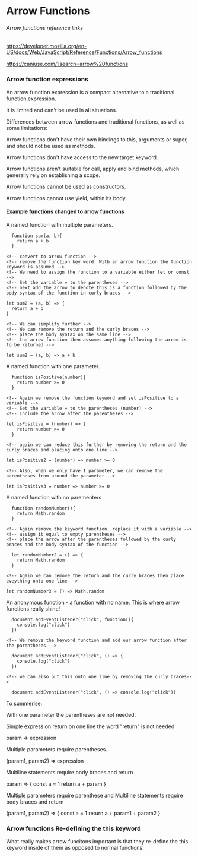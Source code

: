 # Arrow Functions

###### Arrow functions reference links

https://developer.mozilla.org/en-US/docs/Web/JavaScript/Reference/Functions/Arrow_functions

https://caniuse.com/?search=arrow%20functions

### Arrow function expressions

An arrow function expression is a compact alternative to a traditional function expression.

It is limited and can't be used in all situations.

Differences between arrow functions and traditional functions, as well as some limitations:

Arrow functions don't have their own bindings to this, arguments or super, and should not be used as methods.

Arrow functions don't have access to the new.target keyword.

Arrow functions aren't suitable for call, apply and bind methods, which generally rely on establishing a scope.

Arrow functions cannot be used as constructors.

Arrow functions cannot use yield, within its body.

#### Example functions changed to arrow functions

A named function with multiple parameters.
```
  function sum(a, b){
    return a + b
  }
  
<!-- convert to arrow function -->
<!-- remove the function key word. With an arrow function the function keyword is assumed -->
<!-- We need to assign the function to a variable either let or const -->
<!-- Set the variable = to the parentheses -->
<!-- next add the arrow to denote this is a function followed by the body syntax of the function in curly braces -->

let sum2 = (a, b) => {
  return a + b
}  

<!-- We can simplify further -->
<!-- We can remove the return and the curly braces -->
<!-- place the body syntax on the same line -->
<!-- the arrow function then assumes anything following the arrow is to be returned -->

let sum2 = (a, b) => a + b

```

A named function with one parameter.
```
  function isPositive(number){
    return number >= 0    
  }
  
<!-- Again we remove the function keyword and set isPositive to a variable -->
<!-- Set the variable = to the parentheses (number) -->
<!-- Include the arrow after the parentheses -->

let isPositive = (number) => {
    return number >= 0    
  }
  
<!-- again we can reduce this further by removing the return and the curly braces and placing onto one line -->

let isPositive2 = (number) => number >= 0

<!-- Also, when we only have 1 parameter, we can remove the parentheses from around the parameter -->

let isPositive3 = number => number >= 0

```

A named function with no parementers
```
  function randomNumber(){
    return Math.random
  }

<!-- Again remove the keyword function  replace it with a variable -->
<!-- assign it equal to empty parentheses -->
<!-- place the arrow after the parentheses followed by the curly braces and the body syntax of the function -->

  let randomNumber2 = () => {
    return Math.random
  }
  
<!-- Again we can remove the return and the curly braces then place eveything onto one line -->

let randomNumber3 = () => Math.random
```

An anonymous function - a function with no name. This is where arrow functions really shine!
```
  document.addEventListener("click", function(){
    console.log("click")
  })
  
<!-- We remove the keyword function and add our arrow function after the parentheses -->

  document.addEventListener("click", () => {
    console.log("click")
  })
  
<!-- we can also put this onto one line by removing the curly braces-->

  document.addEventListener("click", () => console.log("click"))

```

To summerise:

With one parameter the parentheses are not needed. 

Simple expression return on one line the word "return" is not needed

param => expression

Multiple parameters require parentheses.

(param1, param2) => expression

Multiline statements require body braces and return

param => {
  const a = 1
  return a + param
}

Multiple parameters require parenthese and Multiline statements require body braces and return

(param1, param2) => {
  const a = 1
  return a + param1 + param2
}





### Arrow functions Re-defining the this keyword

What really makes arrow funcitons important is that they re-define the this keyword inside of them as opposed to normal functions.






